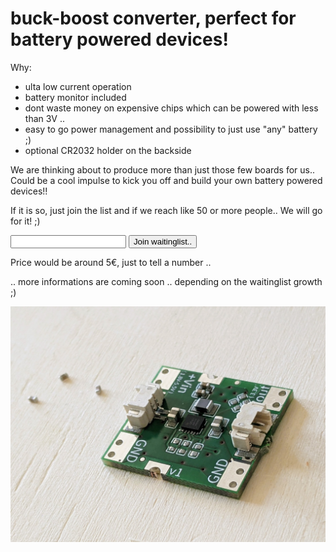 # buck-boost converter, perfect for battery powered devices!

Why:

- ulta low current operation
- battery monitor included
- dont waste money on expensive chips which can be powered with less than 3V ..
- easy to go power management and possibility to just use "any" battery ;)
- optional CR2032 holder on the backside

We are thinking about to produce more than just those few boards for us..
Could be a cool impulse to kick you off and build your own battery powered devices!!

If it is so, just join the list and if we reach like 50 or more people.. We will go for it! ;)

<p>
   <input id="waitinglist_emailinput" type="text" />
   <button
   class="cta__button"
   id="join_waitinglist"
   onClick="joinWatchlist('rp605_start', 'rp605')">
   Join waitinglist..
   </button>
</p>

Price would be around 5€, just to tell a number ..

.. more informations are coming soon .. depending on the waitinglist growth ;)

![rp605 board](../images/rp605_board.jpg)

